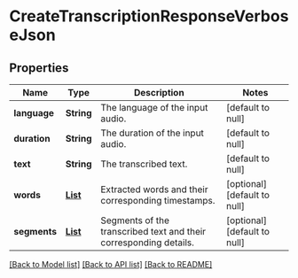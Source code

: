 # CreateTranscriptionResponseVerboseJson
## Properties

| Name | Type | Description | Notes |
|------------ | ------------- | ------------- | -------------|
| **language** | **String** | The language of the input audio. | [default to null] |
| **duration** | **String** | The duration of the input audio. | [default to null] |
| **text** | **String** | The transcribed text. | [default to null] |
| **words** | [**List**](TranscriptionWord.md) | Extracted words and their corresponding timestamps. | [optional] [default to null] |
| **segments** | [**List**](TranscriptionSegment.md) | Segments of the transcribed text and their corresponding details. | [optional] [default to null] |

[[Back to Model list]](../README.md#documentation-for-models) [[Back to API list]](../README.md#documentation-for-api-endpoints) [[Back to README]](../README.md)

